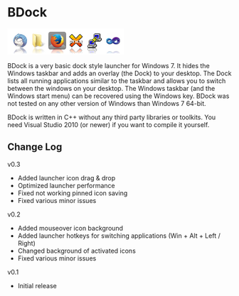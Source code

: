 BDock
=====

![BDock Screenshot](/bdock.png)

BDock is a very basic dock style launcher for Windows 7.
It hides the Windows taskbar and adds an overlay (the Dock) to your desktop.
The Dock lists all running applications similar to the taskbar and allows you to switch between the windows on your desktop.
The Windows taskbar (and the Windows start menu) can be recovered using the Windows key.
BDock was not tested on any other version of Windows than Windows 7 64-bit.

BDock is written in C++ without any third party libraries or toolkits. 
You need Visual Studio 2010 (or newer) if you want to compile it yourself.

Change Log
----------

v0.3
* Added launcher icon drag & drop
* Optimized launcher performance
* Fixed not working pinned icon saving
* Fixed various minor issues

v0.2
* Added mouseover icon background
* Added launcher hotkeys for switching applications (Win + Alt + Left / Right)
* Changed background of activated icons
* Fixed various minor issues

v0.1
* Initial release